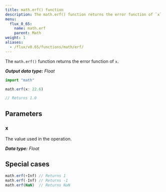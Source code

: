 ```yaml
---
title: math.erf() function
description: The math.erf() function returns the error function of `x`.
menu:
  flux_0_65:
    name: math.erf
    parent: Math
weight: 1
aliases:
  - /flux/v0.65/functions/math/erf/
---
```


The `math.erf()` function returns the error function of `x`.

_**Output data type:** Float_

```js
import "math"

math.erf(x: 22.6)

// Returns 1.0
```

## Parameters

### x
The value used in the operation.

_**Data type:** Float_

## Special cases
```js
math.erf(+Inf) // Returns 1
math.erf(-Inf) // Returns -1
math.erf(NaN)  // Returns NaN
```

